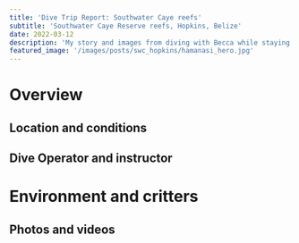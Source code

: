 ```yaml
---
title: 'Dive Trip Report: Southwater Caye reefs'
subtitle: 'Southwater Caye Reserve reefs, Hopkins, Belize'
date: 2022-03-12
description: 'My story and images from diving with Becca while staying at Hamanasi Resort.'
featured_image: '/images/posts/swc_hopkins/hamanasi_hero.jpg'
---
```


# Overview

## Location and conditions

## Dive Operator and instructor

# Environment and critters

## Photos and videos
